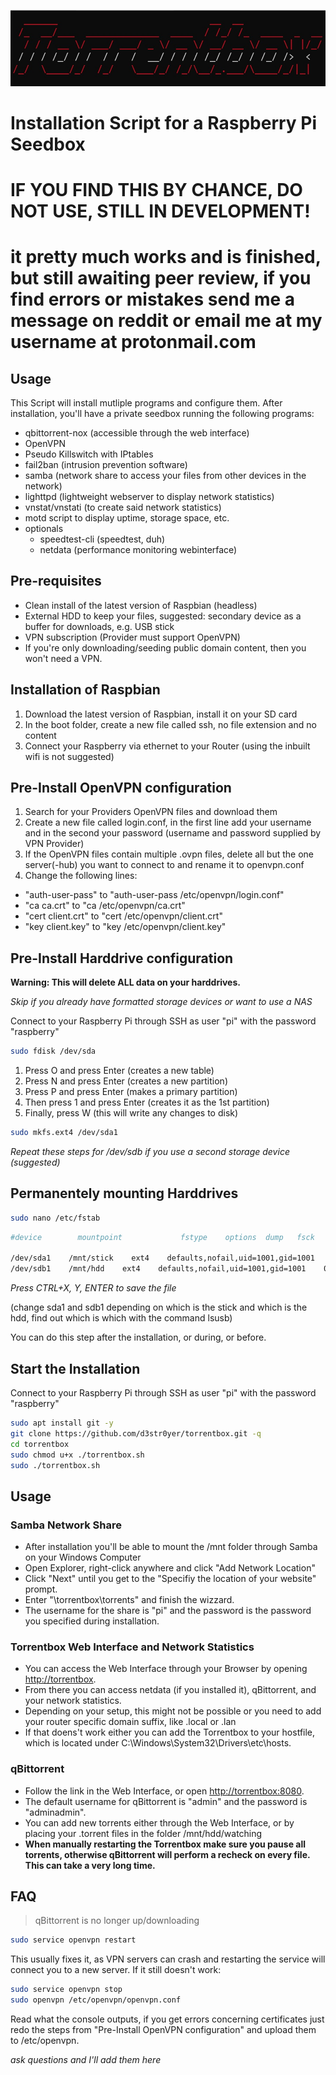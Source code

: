 ![](files/logo.jpg)
# Installation Script for a Raspberry Pi Seedbox

# IF YOU FIND THIS BY CHANCE, DO NOT USE, STILL IN DEVELOPMENT!

# it pretty much works and is finished, but still awaiting peer review, if you find errors or mistakes send me a message on reddit or email me at my username at protonmail.com

## Usage
This Script will install mutliple programs and configure them. After installation, you'll have a private seedbox running the following programs:
* qbittorrent-nox (accessible through the web interface)
* OpenVPN
* Pseudo Killswitch with IPtables
* fail2ban (intrusion prevention software)
* samba (network share to access your files from other devices in the network)
* lighttpd (lightweight webserver to display network statistics)
* vnstat/vnstati (to create said network statistics)
* motd script to display uptime, storage space, etc.
* optionals
  * speedtest-cli (speedtest, duh)
  * netdata (performance monitoring webinterface)

## Pre-requisites
* Clean install of the latest version of Raspbian (headless)
* External HDD to keep your files, suggested: secondary device as a buffer for downloads, e.g. USB stick
* VPN subscription (Provider must support OpenVPN)
* If you're only downloading/seeding public domain content, then you won't need a VPN.

## Installation of Raspbian

1. Download the latest version of Raspbian, install it on your SD card
2. In the boot folder, create a new file called ssh, no file extension and no content
3. Connect your Raspberry via ethernet to your Router (using the inbuilt wifi is not suggested)

## Pre-Install OpenVPN configuration

1. Search for your Providers OpenVPN files and download them
2. Create a new file called login.conf, in the first line add your username and in the second your password (username and password supplied by VPN Provider)
3. If the OpenVPN files contain multiple .ovpn files, delete all but the one server(-hub) you want to connect to and rename it to openvpn.conf
4. Change the following lines:
  * "auth-user-pass" to "auth-user-pass /etc/openvpn/login.conf"
  * "ca ca.crt" to "ca /etc/openvpn/ca.crt"
  * "cert client.crt" to "cert /etc/openvpn/client.crt"
  * "key client.key" to "key /etc/openvpn/client.key"

## Pre-Install Harddrive configuration

__Warning: This will delete ALL data on your harddrives.__

_Skip if you already have formatted storage devices or want to use a NAS_

Connect to your Raspberry Pi through SSH as user "pi" with the password "raspberry"

```sh
sudo fdisk /dev/sda
```

1. Press O and press Enter (creates a new table)
2. Press N and press Enter (creates a new partition)
3. Press P and press Enter (makes a primary partition)
4. Then press 1 and press Enter (creates it as the 1st partition)
5. Finally, press W (this will write any changes to disk)

```sh
sudo mkfs.ext4 /dev/sda1
```

_Repeat these steps for /dev/sdb if you use a second storage device (suggested)_

## Permanentely mounting Harddrives

```sh
sudo nano /etc/fstab
```
```bash
#device        mountpoint             fstype    options  dump   fsck

/dev/sda1    /mnt/stick    ext4    defaults,nofail,uid=1001,gid=1001    0    1
/dev/sdb1    /mnt/hdd    ext4    defaults,nofail,uid=1001,gid=1001    0    1
```
_Press CTRL+X, Y, ENTER to save the file_

(change sda1 and sdb1 depending on which is the stick and which is the hdd, find out which is which with the command lsusb)

You can do this step after the installation, or during, or before.

## Start the Installation

Connect to your Raspberry Pi through SSH as user "pi" with the password "raspberry"

```sh
sudo apt install git -y
git clone https://github.com/d3str0yer/torrentbox.git -q
cd torrentbox
sudo chmod u+x ./torrentbox.sh
sudo ./torrentbox.sh
```

## Usage

### Samba Network Share

* After installation you'll be able to mount the /mnt folder through Samba on your Windows Computer
* Open Explorer, right-click anywhere and click "Add Network Location"
* Click "Next" until you get to the "Specifiy the location of your website" prompt.
* Enter "\\torrentbox\torrents" and finish the wizzard.
* The username for the share is "pi" and the password is the password you specified during installation.

### Torrentbox Web Interface and Network Statistics

* You can access the Web Interface through your Browser by opening [http://torrentbox](http://torrentbox).
* From there you can access netdata (if you installed it), qBittorrent, and your network statistics.
* Depending on your setup, this might not be possible or you need to add your router specific domain suffix, like .local or .lan
* If that doens't work either you can add the Torrentbox to your hostfile, which is located under C:\Windows\System32\Drivers\etc\hosts.

### qBittorrent

* Follow the link in the Web Interface, or open [http://torrentbox:8080](http://torrentbox:8080).
* The default username for qBittorrent is "admin" and the password is "adminadmin".
* You can add new torrents either through the Web Interface, or by placing your .torrent files in the folder /mnt/hdd/watching
* __When manually restarting the Torrentbox make sure you pause all torrents, otherwise qBittorrent will perform a recheck on every file. This can take a very long time.__




## FAQ

> qBittorrent is no longer up/downloading
```sh
sudo service openvpn restart
```
This usually fixes it, as VPN servers can crash and restarting the service will connect you to a new server. If it still doesn't work:
```sh
sudo service openvpn stop
sudo openvpn /etc/openvpn/openvpn.conf
```
Read what the console outputs, if you get errors concerning certificates just redo the steps from "Pre-Install OpenVPN configuration" and upload them to /etc/openvpn.

_ask questions and I'll add them here_
